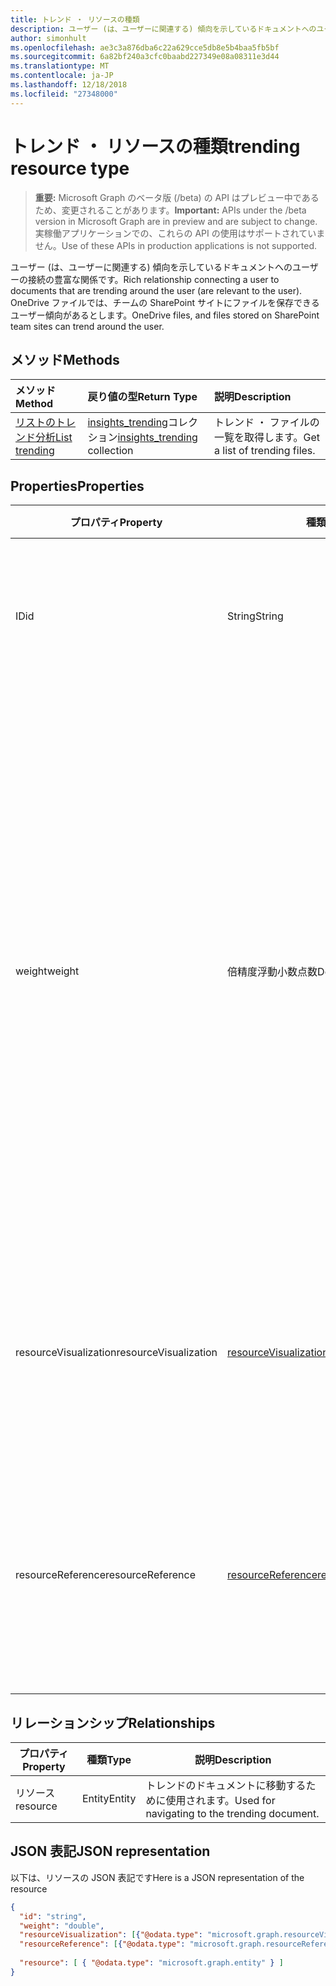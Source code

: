 ```yaml
---
title: トレンド ・ リソースの種類
description: ユーザー (は、ユーザーに関連する) 傾向を示しているドキュメントへのユーザーの接続の豊富な関係です。 OneDrive ファイルでは、チームの SharePoint サイトにファイルを保存できるユーザー傾向があるとします。
author: simonhult
ms.openlocfilehash: ae3c3a876dba6c22a629cce5db8e5b4baa5fb5bf
ms.sourcegitcommit: 6a82bf240a3cfc0baabd227349e08a08311e3d44
ms.translationtype: MT
ms.contentlocale: ja-JP
ms.lasthandoff: 12/18/2018
ms.locfileid: "27348000"
---
```

# <a name="trending-resource-type"></a><span data-ttu-id="5a4f2-104">トレンド ・ リソースの種類</span><span class="sxs-lookup"><span data-stu-id="5a4f2-104">trending resource type</span></span>

> <span data-ttu-id="5a4f2-105">**重要:** Microsoft Graph のベータ版 (/beta) の API はプレビュー中であるため、変更されることがあります。</span><span class="sxs-lookup"><span data-stu-id="5a4f2-105">**Important:** APIs under the /beta version in Microsoft Graph are in preview and are subject to change.</span></span> <span data-ttu-id="5a4f2-106">実稼働アプリケーションでの、これらの API の使用はサポートされていません。</span><span class="sxs-lookup"><span data-stu-id="5a4f2-106">Use of these APIs in production applications is not supported.</span></span>

<span data-ttu-id="5a4f2-107">ユーザー (は、ユーザーに関連する) 傾向を示しているドキュメントへのユーザーの接続の豊富な関係です。</span><span class="sxs-lookup"><span data-stu-id="5a4f2-107">Rich relationship connecting a user to documents that are trending around the user (are relevant to the user).</span></span> <span data-ttu-id="5a4f2-108">OneDrive ファイルでは、チームの SharePoint サイトにファイルを保存できるユーザー傾向があるとします。</span><span class="sxs-lookup"><span data-stu-id="5a4f2-108">OneDrive files, and files stored on SharePoint team sites can trend around the user.</span></span>

## <a name="methods"></a><span data-ttu-id="5a4f2-109">メソッド</span><span class="sxs-lookup"><span data-stu-id="5a4f2-109">Methods</span></span>

| <span data-ttu-id="5a4f2-110">メソッド</span><span class="sxs-lookup"><span data-stu-id="5a4f2-110">Method</span></span>       | <span data-ttu-id="5a4f2-111">戻り値の型</span><span class="sxs-lookup"><span data-stu-id="5a4f2-111">Return Type</span></span>  |<span data-ttu-id="5a4f2-112">説明</span><span class="sxs-lookup"><span data-stu-id="5a4f2-112">Description</span></span>|
|:---------------|:--------|:----------|
|[<span data-ttu-id="5a4f2-113">リストのトレンド分析</span><span class="sxs-lookup"><span data-stu-id="5a4f2-113">List trending</span></span>](../api/insights-list-trending.md) |<span data-ttu-id="5a4f2-114">[insights_trending](insights-trending.md)コレクション</span><span class="sxs-lookup"><span data-stu-id="5a4f2-114">[insights_trending](insights-trending.md) collection</span></span>| <span data-ttu-id="5a4f2-115">トレンド ・ ファイルの一覧を取得します。</span><span class="sxs-lookup"><span data-stu-id="5a4f2-115">Get a list of trending files.</span></span>|

## <a name="properties"></a><span data-ttu-id="5a4f2-116">Properties</span><span class="sxs-lookup"><span data-stu-id="5a4f2-116">Properties</span></span>

| <span data-ttu-id="5a4f2-117">プロパティ</span><span class="sxs-lookup"><span data-stu-id="5a4f2-117">Property</span></span>      | <span data-ttu-id="5a4f2-118">種類</span><span class="sxs-lookup"><span data-stu-id="5a4f2-118">Type</span></span>                              | <span data-ttu-id="5a4f2-119">説明</span><span class="sxs-lookup"><span data-stu-id="5a4f2-119">Description</span></span>  |
| ------------- |---------------                    | -------------|
| <span data-ttu-id="5a4f2-120">ID</span><span class="sxs-lookup"><span data-stu-id="5a4f2-120">id</span></span>                    | <span data-ttu-id="5a4f2-121">String</span><span class="sxs-lookup"><span data-stu-id="5a4f2-121">String</span></span>                    | <span data-ttu-id="5a4f2-122">リレーションシップの一意の識別子です。</span><span class="sxs-lookup"><span data-stu-id="5a4f2-122">Unique identifier of the relationship.</span></span> <span data-ttu-id="5a4f2-123">読み取り専用です。</span><span class="sxs-lookup"><span data-stu-id="5a4f2-123">Read only.</span></span>        |
| <span data-ttu-id="5a4f2-124">weight</span><span class="sxs-lookup"><span data-stu-id="5a4f2-124">weight</span></span>                | <span data-ttu-id="5a4f2-125">倍精度浮動小数点数</span><span class="sxs-lookup"><span data-stu-id="5a4f2-125">Double</span></span>                    | <span data-ttu-id="5a4f2-126">どれだけドキュメントが現在のトレンド分析を示す値です。</span><span class="sxs-lookup"><span data-stu-id="5a4f2-126">Value indicating how much the document is currently trending.</span></span> <span data-ttu-id="5a4f2-127">大きい番号より文書が現在のトレンド分析ユーザー (関連するほどである)。</span><span class="sxs-lookup"><span data-stu-id="5a4f2-127">The larger the number, the more the document is currently trending around the user (the more relevant it is).</span></span> <span data-ttu-id="5a4f2-128">返されたドキュメントは、この値で並べ替えられます。</span><span class="sxs-lookup"><span data-stu-id="5a4f2-128">Returned documents are sorted by this value.</span></span>  |
| <span data-ttu-id="5a4f2-129">resourceVisualization</span><span class="sxs-lookup"><span data-stu-id="5a4f2-129">resourceVisualization</span></span> | [<span data-ttu-id="5a4f2-130">resourceVisualization</span><span class="sxs-lookup"><span data-stu-id="5a4f2-130">resourceVisualization</span></span>](insights-resourcevisualization.md)    | <span data-ttu-id="5a4f2-131">プロパティは、時にドキュメントをビジュアル化を使用することができます。</span><span class="sxs-lookup"><span data-stu-id="5a4f2-131">Properties that you can use to visualize the document in your experience.</span></span> |
| <span data-ttu-id="5a4f2-132">resourceReference</span><span class="sxs-lookup"><span data-stu-id="5a4f2-132">resourceReference</span></span>     | [<span data-ttu-id="5a4f2-133">resourceReference</span><span class="sxs-lookup"><span data-stu-id="5a4f2-133">resourceReference</span></span>](insights-resourcereference.md)        | <span data-ttu-id="5a4f2-134">トレンド ・ ドキュメント、url、ドキュメントの種類などのプロパティを参照します。</span><span class="sxs-lookup"><span data-stu-id="5a4f2-134">Reference properties of the trending document, such as the url and type of the document.</span></span> |

## <a name="relationships"></a><span data-ttu-id="5a4f2-135">リレーションシップ</span><span class="sxs-lookup"><span data-stu-id="5a4f2-135">Relationships</span></span>

| <span data-ttu-id="5a4f2-136">プロパティ</span><span class="sxs-lookup"><span data-stu-id="5a4f2-136">Property</span></span>      | <span data-ttu-id="5a4f2-137">種類</span><span class="sxs-lookup"><span data-stu-id="5a4f2-137">Type</span></span>          | <span data-ttu-id="5a4f2-138">説明</span><span class="sxs-lookup"><span data-stu-id="5a4f2-138">Description</span></span>  |
| ------------- |---------------| -------------|
| <span data-ttu-id="5a4f2-139">リソース</span><span class="sxs-lookup"><span data-stu-id="5a4f2-139">resource</span></span>      | <span data-ttu-id="5a4f2-140">Entity</span><span class="sxs-lookup"><span data-stu-id="5a4f2-140">Entity</span></span>        | <span data-ttu-id="5a4f2-141">トレンドのドキュメントに移動するために使用されます。</span><span class="sxs-lookup"><span data-stu-id="5a4f2-141">Used for navigating to the trending document.</span></span> |

## <a name="json-representation"></a><span data-ttu-id="5a4f2-142">JSON 表記</span><span class="sxs-lookup"><span data-stu-id="5a4f2-142">JSON representation</span></span>

<span data-ttu-id="5a4f2-143">以下は、リソースの JSON 表記です</span><span class="sxs-lookup"><span data-stu-id="5a4f2-143">Here is a JSON representation of the resource</span></span>

```json
{
  "id": "string",
  "weight": "double",
  "resourceVisualization": [{"@odata.type": "microsoft.graph.resourceVisualization"}],
  "resourceReference": [{"@odata.type": "microsoft.graph.resourceReference"}],
  
  "resource": [ { "@odata.type": "microsoft.graph.entity" } ]
}
```